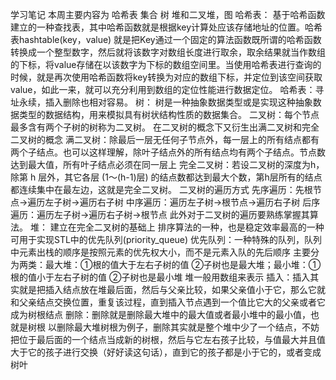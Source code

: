 学习笔记
本周主要内容为 哈希表 集合 树 堆和二叉堆，图
哈希表：
基于哈希函数建立的一种查找表，其中哈希函数就是根据key计算处应该存储地址的位置。哈希表hashtable(key，value) 就是把Key通过一个固定的算法函数既所谓的哈希函数转换成一个整型数字，然后就将该数字对数组长度进行取余，取余结果就当作数组的下标，将value存储在以该数字为下标的数组空间里。当使用哈希表进行查询的时候，就是再次使用哈希函数将key转换为对应的数组下标，并定位到该空间获取value，如此一来，就可以充分利用到数组的定位性能进行数据定位。
哈希表：寻址永续，插入删除也相对容易。
树：
树是一种抽象数据类型或是实现这种抽象数据类型的数据结构，用来模拟具有树状结构性质的数据集合。
二叉树：每个节点最多含有两个子树的树称为二叉树。
在二叉树的概念下又衍生出满二叉树和完全二叉树的概念
满二叉树：除最后一层无任何子节点外，每一层上的所有结点都有两个子结点。也可以这样理解，除叶子结点外的所有结点均有两个子结点。节点数达到最大值，所有叶子结点必须在同一层上
完全二叉树：若设二叉树的深度为h，除第 h 层外，其它各层 (1～(h-1)层) 的结点数都达到最大个数，第h层所有的结点都连续集中在最左边，这就是完全二叉树。
二叉树的遍历方式
先序遍历：先根节点->遍历左子树->遍历右子树
中序遍历：遍历左子树->根节点->遍历右子树
后序遍历：遍历左子树->遍历右子树->根节点
此外对于二叉树的遍历要熟练掌握其算法。
堆：
建立在完全二叉树的基础上
排序算法的一种，也是稳定效率最高的一种
可用于实现STL中的优先队列(priority_queue)
优先队列：一种特殊的队列，队列中元素出栈的顺序是按照元素的优先权大小，而不是元素入队的先后顺序
主要分为两类：最大堆：①根的值大于左右子树的值   ②子树也是最大堆；最小堆：①根的值小于左右子树的值   ②子树也是最小堆
堆一般用数组来表示
插入：插入其实就是把插入结点放在堆最后面，然后与父亲比较，如果父亲值小于它，那么它就和父亲结点交换位置，重复该过程，直到插入节点遇到一个值比它大的父亲或者它成为树根结点
删除：删除就是删除最大堆中的最大值或者最小堆中的最小值，也就是树根
以删除最大堆树根为例子，删除其实就是整个堆中少了一个结点，不妨把位于最后面的一个结点当成新的树根，然后与它左右孩子比较，与值最大并且值大于它的孩子进行交换（好好读这句话），直到它的孩子都是小于它的，或者变成树叶
